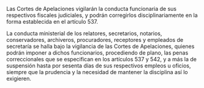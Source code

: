 Las Cortes de Apelaciones vigilarán la conducta funcionaria de sus respectivos fiscales judiciales, y podrán corregirlos disciplinariamente en la forma establecida en el artículo 537.

La conducta ministerial de los relatores, secretarios, notarios, conservadores, archiveros, procuradores, receptores y empleados de secretaría se halla bajo la vigilancia de las Cortes de Apelaciones, quienes podrán imponer a dichos funcionarios, procediendo de plano, las penas correccionales que se especifican en los artículos 537 y 542, y a más la de suspensión hasta por sesenta días de sus respectivos empleos u oficios, siempre que la prudencia y la necesidad de mantener la disciplina así lo exigieren.